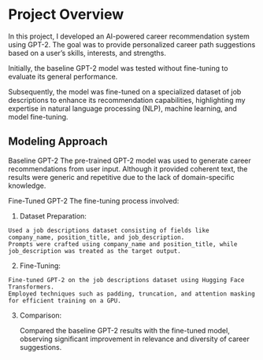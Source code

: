 # __Project Overview__

In this project, I developed an AI-powered career recommendation system using GPT-2. The goal was to provide personalized career path suggestions based on a user’s skills, interests, and strengths. 

Initially, the baseline GPT-2 model was tested without fine-tuning to evaluate its general performance. 

Subsequently, the model was fine-tuned on a specialized dataset of job descriptions to enhance its recommendation capabilities, highlighting my expertise in natural language processing (NLP), machine learning, and model fine-tuning.

## __Modeling Approach__

Baseline GPT-2
The pre-trained GPT-2 model was used to generate career recommendations from user input. Although it provided coherent text, the results were generic and repetitive due to the lack of domain-specific knowledge.

Fine-Tuned GPT-2
The fine-tuning process involved:

  1. Dataset Preparation:

    Used a job descriptions dataset consisting of fields like company_name, position_title, and job_description.
    Prompts were crafted using company_name and position_title, while job_description was treated as the target output.
    
  2. Fine-Tuning:

    Fine-tuned GPT-2 on the job descriptions dataset using Hugging Face Transformers.
    Employed techniques such as padding, truncation, and attention masking for efficient training on a GPU.
    
3. Comparison:

    Compared the baseline GPT-2 results with the fine-tuned model, observing significant improvement in relevance and diversity of career suggestions.
